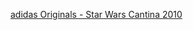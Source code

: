 ---
layout: post
wordpress_id: 660
wordpress_url: http://noesbueno.com/?p=660
date: '2010-06-05 15:03:30 -0500'
date_gmt: '2010-06-05 20:03:30 -0500'
body: |
  <p><a href="http://www.youtube.com/watch?v=3Zd_khk6zXo">adidas Originals - Star Wars Cantina 2010</a></p>
---